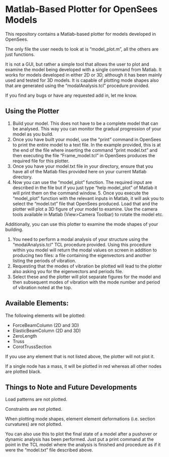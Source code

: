 # Matlab-Based Plotter for OpenSees Models

This repository contains a Matlab-based plotter for models developed in OpenSees. 

The only file the user needs to look at is “model_plot.m”, all the others are just functions.

It is not a GUI, but rather a simple tool that allows the user to plot and examine the model being developed with a single command from Matlab. It works for models developed in either 2D or 3D, although it has been mainly used and tested for 3D models. It is capable of plotting mode shapes also that are generated using the “modalAnalysis.tcl” procedure provided. 

If you find any bugs or have any requested add in, let me know.

## Using the Plotter

1. Build your model. This does not have to be a complete model that can be analysed. This way you can monitor the gradual progression of your model as you build. 
2. Once you have built your model, use the “print” command in OpenSees to print the entire model to a text file. In the example provided, this is at the end of the file where inserting the command “print model.txt” and then executing the file “Frame_model.tcl” in OpenSees produces the required file for this plotter.
3. Once you have your model.txt file in your directory, ensure that you have all of the Matlab files provided here on your current Matlab directory. 
4. Now you can use the “model_plot” function. The required input are described in the file but if you just type “help model_plot” of Matlab it will print them on the command window. 5. Once you execute the “model_plot” function with the relevant inputs in Matlab, it will ask you to select the “model.txt” file that OpenSees produced. Load that and the plotter will plot a 3D figure of your model to examine. Use the camera tools available in Matlab (View>Camera Toolbar) to rotate the model etc.

Additionally, you can use this plotter to examine the mode shapes of your building. 
1. You need to perform a modal analysis of your structure using the “modalAnalysis.tcl” TCL procedure provided. Using this procedure within you model will return the modal values on screen in addition to producing two files: a file containing the eigenvectors and another listing the periods of vibration.
2. Requesting that the modes of vibration be plotted will lead to the plotter also asking you for the eigenvectors and periods file. 
3. Select these and the plotter will plot separate figures for the model and then subsequent modes of vibration with the mode number and period of vibration noted at the top. 

## Available Elements:
The following elements will be plotted:
* ForceBeamColumn (2D and 3D)
* ElasticBeamColumn (2D and 3D)
* ZeroLength
* Truss
* CorotTrussSection

If you use any element that is not listed above, the plotter will not plot it.

If a single node has a mass, it will be plotted in red whereas all other nodes are plotted black.

## Things to Note and Future Developments
Load patterns are not plotted.

Constraints are not plotted.

When plotting mode shapes, element element deformations (i.e. section curvatures) are not plotted.

You can also use this to plot the final state of a model after a pushover or dynamic analysis has been performed. Just put a print command at the point in the TCL model where the analysis is finished and procedure as if it were the “model.txt” file described above.





